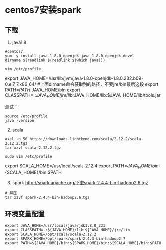 # centos7安装spark
## 下载
1. java1.8
```
#centos7
yum -y install java-1.8.0-openjdk java-1.8.0-openjdk-devel
dirname $(readlink $(readlink $(which java)))
  
vim /etc/profile
```
export JAVA_HOME=/usr/lib/jvm/java-1.8.0-openjdk-1.8.0.232.b09-0.el7_7.x86_64/
#上面dirname命令获取到的路径，不要jre/bin最后这段
export PATH=$PATH:$JAVA_HOME/bin
export CLASSPATH=.:$JAVA_HOME/jre/lib:$JAVA_HOME/lib:$JAVA_HOME/lib/tools.jar

测试：
```
source /etc/profile
java -version
```

2. scala
```
axel -n 50 https://downloads.lightbend.com/scala/2.12.2/scala-2.12.2.tgz
tar xzvf scala-2.12.2.tgz

sudo vim /etc/profile
```

export SCALA_HOME=/usr/local/scala-2.12.4
export PATH=${JAVA_HOME}/bin:${SCALA_HOME}/bin:$PATH

3. spark
http://spark.apache.org/下载spark-2.4.4-bin-hadoop2.6.tgz
```
# 解压
tar xzvf spark-2.4.4-bin-hadoop2.6.tgz
```
## 环境变量配置
```
export JAVA_HOME=/usr/local/java/jdk1.8.0_221
export CLASSPATH=.:${JAVA_HOME}/lib:${JAVA_HOME}/jre/lib
export SCALA_HOME=/opt/scala/scala-2.12.2
export SPARK_HOME=/opt/spark/spark-2.4.3-bin-hadoop2.7
export PATH=${JAVA_HOME}/bin:${SPARK_HOME}/bin:${SCALA_HOME}/bin:$PATH
```
